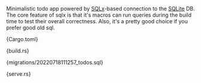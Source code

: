 Minimalistic todo app powered by [SQLx](https://github.com/launchbadge/sqlx)-based connection to the [SQLite](https://www.sqlite.org/index.html) DB. The core feature of sqlx is that it's macros can run queries during the build time to test their overall correctness. Also, it's a pretty good choice if you prefer good old sql.

{Cargo.toml}

{build.rs}

{migrations/20220718111257_todos.sql}

{serve.rs}
